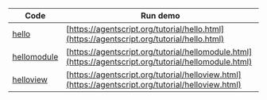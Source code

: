 Code    | Run demo
------- | ------
[hello](https://github.com/backspaces/agentscript/tree/master/tutorial/hello.html#L1) | [https://agentscript.org/tutorial/hello.html](https://agentscript.org/tutorial/hello.html)
[hellomodule](https://github.com/backspaces/agentscript/tree/master/tutorial/hellomodule.html#L1) | [https://agentscript.org/tutorial/hellomodule.html](https://agentscript.org/tutorial/hellomodule.html)
[helloview](https://github.com/backspaces/agentscript/tree/master/tutorial/helloview.html#L1) | [https://agentscript.org/tutorial/helloview.html](https://agentscript.org/tutorial/helloview.html)
